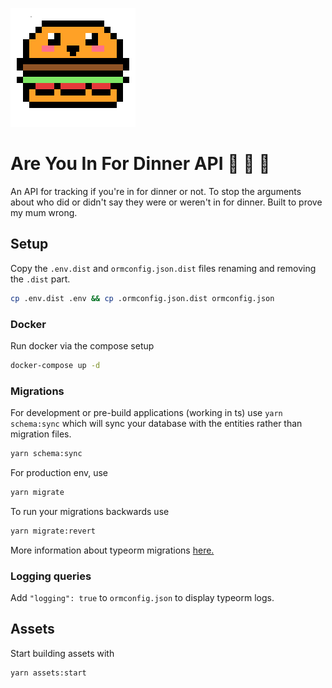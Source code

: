 ![burger](https://github.com/bashleigh/areyouinfordinner-api/blob/master/public/burger.png?raw=true)

Are You In For Dinner API :fork_and_knife: :pizza: :taco:
===

An API for tracking if you're in for dinner or not. To stop the arguments about who did or didn't say they were or weren't in for dinner. Built to prove my mum wrong.

## Setup 

Copy the `.env.dist` and `ormconfig.json.dist` files renaming and removing the `.dist` part. 

```bash
cp .env.dist .env && cp .ormconfig.json.dist ormconfig.json
```

### Docker 

Run docker via the compose setup 

```bash
docker-compose up -d
```

### Migrations 

For development or pre-build applications (working in ts) use `yarn schema:sync` which will sync your database with the entities rather than migration files.

```bash
yarn schema:sync
```

For production env, use
```bash
yarn migrate
```

To run your migrations backwards use 

```bash
yarn migrate:revert
```

More information about typeorm migrations [here.](https://github.com/typeorm/typeorm/blob/master/docs/migrations.md)

### Logging queries

Add `"logging": true` to `ormconfig.json` to display typeorm logs.


## Assets 

Start building assets with 

```bash
yarn assets:start
```

